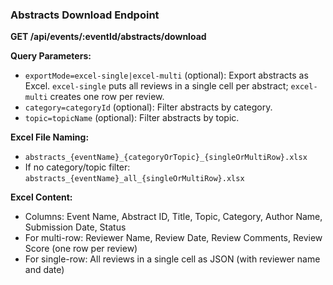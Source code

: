 ### Abstracts Download Endpoint

**GET /api/events/:eventId/abstracts/download**

**Query Parameters:**
- `exportMode=excel-single|excel-multi` (optional): Export abstracts as Excel. `excel-single` puts all reviews in a single cell per abstract; `excel-multi` creates one row per review.
- `category=categoryId` (optional): Filter abstracts by category.
- `topic=topicName` (optional): Filter abstracts by topic.

**Excel File Naming:**
- `abstracts_{eventName}_{categoryOrTopic}_{singleOrMultiRow}.xlsx`
- If no category/topic filter: `abstracts_{eventName}_all_{singleOrMultiRow}.xlsx`

**Excel Content:**
- Columns: Event Name, Abstract ID, Title, Topic, Category, Author Name, Submission Date, Status
- For multi-row: Reviewer Name, Review Date, Review Comments, Review Score (one row per review)
- For single-row: All reviews in a single cell as JSON (with reviewer name and date) 